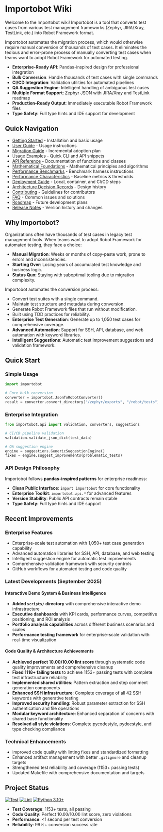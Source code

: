 # Importobot Wiki

Welcome to the Importobot wiki! Importobot is a tool that converts test cases from various test management frameworks (Zephyr, JIRA/Xray, TestLink, etc.) into Robot Framework format.

Importobot automates the migration process, which would otherwise require manual conversion of thousands of test cases. It eliminates the tedious and error-prone process of manually converting test cases when teams want to adopt Robot Framework for automated testing.

- **Enterprise-Ready API**: Pandas-inspired design for professional integration
- **Bulk Conversion**: Handle thousands of test cases with single commands
- **CI/CD Integration**: Validation utilities for automated pipelines
- **QA Suggestion Engine**: Intelligent handling of ambiguous test cases
- **Multiple Format Support**: Zephyr JSON with JIRA/Xray and TestLink roadmap
- **Production-Ready Output**: Immediately executable Robot Framework files
- **Type Safety**: Full type hints and IDE support for development

## Quick Navigation

- [Getting Started](Getting-Started) - Installation and basic usage
- [User Guide](User-Guide) - Usage instructions
- [Migration Guide](Migration-Guide) - Incremental adoption plan
- [Usage Examples](Usage-Examples) - Quick CLI and API snippets
- [API Reference](API-Reference) - Documentation of functions and classes
- [Mathematical Foundations](Mathematical-Foundations) - Mathematical principles and algorithms
- [Performance Benchmarks](Performance-Benchmarks) - Benchmark harness instructions
- [Performance Characteristics](Performance-Characteristics) - Baseline metrics & thresholds
- [Deployment Guide](Deployment-Guide) - Local, container, and CI/CD steps
- [Architecture Decision Records](architecture/ADR-0001-medallion-architecture) - Design history
- [Contributing](Contributing) - Guidelines for contributors
- [FAQ](FAQ) - Common issues and solutions
- [Roadmap](Roadmap) - Future development plans
- [Release Notes](Release-Notes) - Version history and changes

## Why Importobot?

Organizations often have thousands of test cases in legacy test management tools. When teams want to adopt Robot Framework for automated testing, they face a choice:
- **Manual Migration**: Weeks or months of copy-paste work, prone to errors and inconsistencies.
- **Starting Over**: Losing years of accumulated test knowledge and business logic.
- **Status Quo**: Staying with suboptimal tooling due to migration complexity.

Importobot automates the conversion process:
- Convert test suites with a single command.
- Maintain test structure and metadata during conversion.
- Generate Robot Framework files that run without modification.
- Built using TDD practices for reliability.
- **Enterprise Test Generation**: Generate up to 1,050 test cases for comprehensive coverage.
- **Advanced Automation**: Support for SSH, API, database, and web automation with keyword libraries.
- **Intelligent Suggestions**: Automatic test improvement suggestions and validation framework.

## Quick Start

### Simple Usage
```python
import importobot

# Core bulk conversion
converter = importobot.JsonToRobotConverter()
result = converter.convert_directory("/zephyr/exports", "/robot/tests")
```

### Enterprise Integration
```python
from importobot.api import validation, converters, suggestions

# CI/CD pipeline validation
validation.validate_json_dict(test_data)

# QA suggestion engine
engine = suggestions.GenericSuggestionEngine()
fixes = engine.suggest_improvements(problematic_tests)
```

### API Design Philosophy

Importobot follows **pandas-inspired patterns** for enterprise readiness:
- **Clean Public Interface**: `import importobot` for core functionality
- **Enterprise Toolkit**: `importobot.api.*` for advanced features
- **Version Stability**: Public API contracts remain stable
- **Type Safety**: Full type hints and IDE support

## Recent Improvements

### Enterprise Features
- Enterprise-scale test automation with 1,050+ test case generation capability
- Advanced automation libraries for SSH, API, database, and web testing
- Intelligent suggestion engine for automatic test improvements
- Comprehensive validation framework with security controls
- GitHub workflows for automated testing and code quality

### Latest Developments (September 2025)

#### Interactive Demo System & Business Intelligence
- **Added `scripts/` directory** with comprehensive interactive demo infrastructure
- **Executive dashboards** with KPI cards, performance curves, competitive positioning, and ROI analysis
- **Portfolio analysis capabilities** across different business scenarios and scales
- **Performance testing framework** for enterprise-scale validation with real-time visualization

#### Code Quality & Architecture Achievements
- **Achieved perfect 10.00/10.00 lint score** through systematic code quality improvements and comprehensive cleanup
- **Fixed 1118+ failing tests** to achieve 1153+ passing tests with complete test infrastructure reliability
- **Implemented shared utilities**: Pattern extraction and step comment generation components
- **Enhanced SSH infrastructure**: Complete coverage of all 42 SSH keywords with generative testing
- **Improved security handling**: Robust parameter extraction for SSH authentication and file operations
- **Modular keyword architecture**: Enhanced separation of concerns with shared base functionality
- **Resolved all style violations**: Complete pycodestyle, pydocstyle, and type checking compliance

### Technical Enhancements
- Improved code quality with linting fixes and standardized formatting
- Enhanced artifact management with better `.gitignore` and cleanup targets
- Strengthened test reliability and coverage (1153+ passing tests)
- Updated Makefile with comprehensive documentation and targets

## Project Status

[![Test](https://github.com/athola/importobot/actions/workflows/test.yml/badge.svg)](https://github.com/athola/importobot/actions/workflows/test.yml)
[![Lint](https://github.com/athola/importobot/actions/workflows/lint.yml/badge.svg)](https://github.com/athola/importobot/actions/workflows/lint.yml)
[![Python 3.10+](https://img.shields.io/badge/python-3.10+-blue.svg)](https://www.python.org/downloads/)

- **Test Coverage**: 1153+ tests, all passing
- **Code Quality**: Perfect 10.00/10.00 lint score, zero violations
- **Performance**: <1 second per test conversion
- **Reliability**: 99%+ conversion success rate

